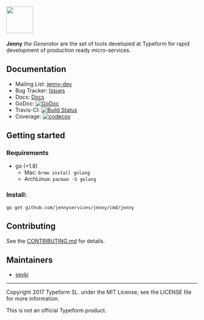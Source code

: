 # <img src="http://jenny.services/img/jenny.svg" height="70" />

**Jenny** _the Generator_ are the set of tools developed at Typeform for rapid
development of production ready micro-services.

## Documentation

* Mailing List: [jenny-dev](https://groups.google.com/forum/#!forum/jenny-dev)
* Bug Tracker: [Issues](https://github.com/jennyservices/jenny/issues)
* Docs: [Docs](https://github.com/jennyservices/jenny/tree/master/docs)
* GoDoc:
  [![GoDoc](https://godoc.org/github.com/jennyservices/jenny?status.svg)](https://godoc.org/github.com/Typeform/jenny)
* Travis-CI:
  [![Build Status](https://travis-ci.org/jennyservices/jenny.svg?branch=master)](https://travis-ci.org/Typeform/jenny)
* Coverage:
  [![codecov](https://codecov.io/gh/Typeform/jenny/branch/master/graph/badge.svg)](https://codecov.io/gh/Typeform/jenny)

## Getting started

### Requirements

* go (+1.8)
  * Mac: `brew install golang`
  * ArchLinux: `pacman -S golang`

### Install:

```
go get github.com/jennyservices/jenny/cmd/jenny
```

## Contributing

See the
[CONTRIBUTING.md](https://github.com/jennyservices/jenny/blob/master/CONTRIBUTING.md)
for details.

## Maintainers

* [sevki](https://github.com/sevki)

---

Copyright 2017 Typeform SL. under the MIT License; see the LICENSE file for more
information.

This is not an official Typeform product.
